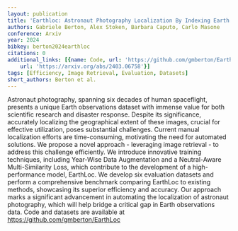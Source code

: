 ```yaml
---
layout: publication
title: 'Earthloc: Astronaut Photography Localization By Indexing Earth From Space'
authors: Gabriele Berton, Alex Stoken, Barbara Caputo, Carlo Masone
conference: Arxiv
year: 2024
bibkey: berton2024earthloc
citations: 0
additional_links: [{name: Code, url: 'https://github.com/gmberton/EarthLoc'}, {name: Paper,
    url: 'https://arxiv.org/abs/2403.06758'}]
tags: [Efficiency, Image Retrieval, Evaluation, Datasets]
short_authors: Berton et al.
---
```

Astronaut photography, spanning six decades of human spaceflight, presents a
unique Earth observations dataset with immense value for both scientific
research and disaster response. Despite its significance, accurately localizing
the geographical extent of these images, crucial for effective utilization,
poses substantial challenges. Current manual localization efforts are
time-consuming, motivating the need for automated solutions. We propose a novel
approach - leveraging image retrieval - to address this challenge efficiently.
We introduce innovative training techniques, including Year-Wise Data
Augmentation and a Neutral-Aware Multi-Similarity Loss, which contribute to the
development of a high-performance model, EarthLoc. We develop six evaluation
datasets and perform a comprehensive benchmark comparing EarthLoc to existing
methods, showcasing its superior efficiency and accuracy. Our approach marks a
significant advancement in automating the localization of astronaut
photography, which will help bridge a critical gap in Earth observations data.
Code and datasets are available at https://github.com/gmberton/EarthLoc